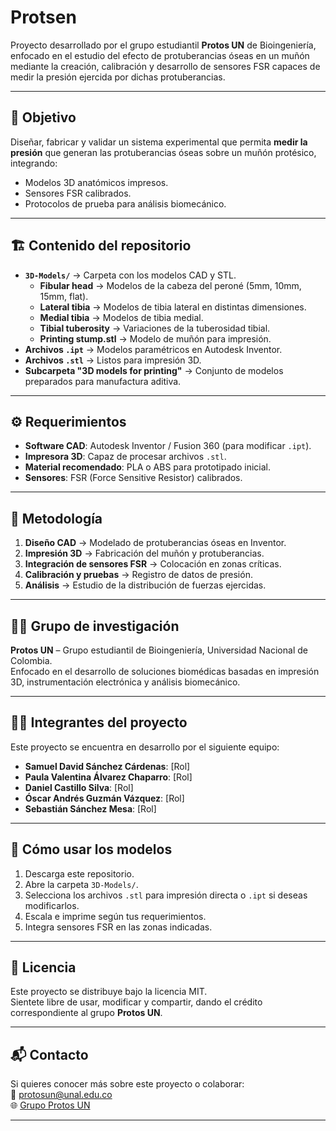 # Protsen

Proyecto desarrollado por el grupo estudiantil **Protos UN** de Bioingeniería, enfocado en el estudio del efecto de protuberancias óseas en un muñón mediante la creación, calibración y desarrollo de sensores FSR capaces de medir la presión ejercida por dichas protuberancias.

---

## 📌 Objetivo
Diseñar, fabricar y validar un sistema experimental que permita **medir la presión** que generan las protuberancias óseas sobre un muñón protésico, integrando:
- Modelos 3D anatómicos impresos.
- Sensores FSR calibrados.
- Protocolos de prueba para análisis biomecánico.

---

## 🏗️ Contenido del repositorio

- **`3D-Models/`** → Carpeta con los modelos CAD y STL.
  - **Fibular head** → Modelos de la cabeza del peroné (5mm, 10mm, 15mm, flat).
  - **Lateral tibia** → Modelos de tibia lateral en distintas dimensiones.
  - **Medial tibia** → Modelos de tibia medial.
  - **Tibial tuberosity** → Variaciones de la tuberosidad tibial.
  - **Printing stump.stl** → Modelo de muñón para impresión.
- **Archivos `.ipt`** → Modelos paramétricos en Autodesk Inventor.
- **Archivos `.stl`** → Listos para impresión 3D.
- **Subcarpeta "3D models for printing"** → Conjunto de modelos preparados para manufactura aditiva.

---

## ⚙️ Requerimientos

- **Software CAD**: Autodesk Inventor / Fusion 360 (para modificar `.ipt`).
- **Impresora 3D**: Capaz de procesar archivos `.stl`.
- **Material recomendado**: PLA o ABS para prototipado inicial.
- **Sensores**: FSR (Force Sensitive Resistor) calibrados.

---

## 📐 Metodología

1. **Diseño CAD** → Modelado de protuberancias óseas en Inventor.
2. **Impresión 3D** → Fabricación del muñón y protuberancias.
3. **Integración de sensores FSR** → Colocación en zonas críticas.
4. **Calibración y pruebas** → Registro de datos de presión.
5. **Análisis** → Estudio de la distribución de fuerzas ejercidas.

---

## 👩‍🔬 Grupo de investigación
**Protos UN** – Grupo estudiantil de Bioingeniería, Universidad Nacional de Colombia.  
Enfocado en el desarrollo de soluciones biomédicas basadas en impresión 3D, instrumentación electrónica y análisis biomecánico.

---

## 👨‍🎓 Integrantes del proyecto
Este proyecto se encuentra en desarrollo por el siguiente equipo:

* **Samuel David Sánchez Cárdenas**: [Rol]
* **Paula Valentina Álvarez Chaparro**: [Rol]
* **Daniel Castillo Silva**: [Rol]
* **Óscar Andrés Guzmán Vázquez**: [Rol]
* **Sebastián Sánchez Mesa**: [Rol]

---

## 📎 Cómo usar los modelos

1. Descarga este repositorio.
2. Abre la carpeta `3D-Models/`.
3. Selecciona los archivos `.stl` para impresión directa o `.ipt` si deseas modificarlos.
4. Escala e imprime según tus requerimientos.
5. Integra sensores FSR en las zonas indicadas.

---

## 📜 Licencia
Este proyecto se distribuye bajo la licencia MIT.  
Sientete libre de usar, modificar y compartir, dando el crédito correspondiente al grupo **Protos UN**.

---

## 📬 Contacto
Si quieres conocer más sobre este proyecto o colaborar:  
📧 protosun@unal.edu.co  
🌐 [Grupo Protos UN](https://github.com/Protos-UN)  

---
